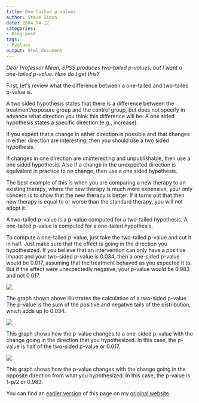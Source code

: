 ```yaml
---
title: One tailed p-values
author: Steve Simon
date: 2004-04-12
categories:
- Blog post
tags:
- Pvalues
output: html_document
---
```

*Dear Professor Mean,* *SPSS produces two-tailed p-values, but I want a
one-tailed p-value. How do I get this?*

First, let's review what the difference between a one-tailed and
two-tailed p-value is.

A two sided hypothesis states that there is a difference between the
treatment/exposure group and the control group, but does not specify in
advance what direction you think this difference will be. A one sided
hypothesis states a specific direction (e.g., increase).

If you expect that a change in either direction is possible and that
changes in either direction are interesting, then you should use a two
sided hypothesis.

If changes in one direction are uninteresting and unpublishable, then
use a one sided hypothesis. Also if a change in the unexpected direction
is equivalent in practice to no change, then use a one sided hypothesis.

The best example of this is when you are comparing a new therapy to an
existing therapy, where the new therapy is much more expensive, your
only concern is to show that the new therapy is better. If it turns out
that then new therapy is equal to or worse than the standard therapy,
you will not adopt it.

A two-tailed p-value is a p-value computed for a two-tailed hypothesis.
A one-tailed p-value is computed for a one-tailed hypothesis.

To compute a one-tailed p-value, just take the two-tailed p-value and
cut it in half. Just make sure that the effect is going in the direction
you hypothesized. If you believe that an intervention can only have a
positive impact and your two-sided p-value is 0.034, then a one-sided
p-value would be 0.017, assuming that the treatment behaved as you
expected it to. But if the effect were unexpectedly negative, your
p-value would be 0.983 and not 0.017.

![](http://www.pmean.com/new-images/04/tail-0401.gif)

The graph shown above illustrates the calculation of a two-sided
p-value. The p-value is the sum of the positive and negative tails of
the distribution, which adds up to 0.034.

![](http://www.pmean.com/new-images/04/tail-0402.gif)

This graph shows how the p-value changes to a one-sided p-value with the
change going in the direction that you hypothesized. In this case, the
p-value is half of the two-sided p-value or 0.017.

![](http://www.pmean.com/new-images/04/tail-0403.gif)

This graph shows how the p-value changes with the change going in the
opposite direction from what you hypothesized. In this case, the p-value
is 1-p/2 or 0.983.

You can find an [earlier version](http://www.pmean.com/04/tail.html) of this page on my [original website](http://www.pmean.com/original_site.html).
